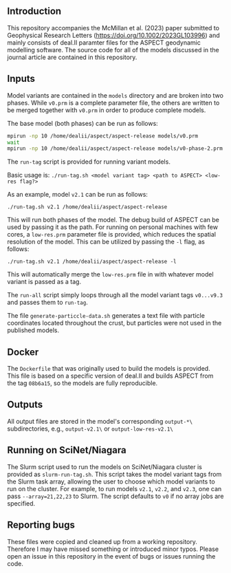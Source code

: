 ## Introduction

This repository accompanies the McMillan et al. (2023) paper submitted to Geophysical Research Letters (https://doi.org/10.1002/2023GL103996) and mainly consists of deal.II paramter files for the ASPECT geodynamic modelling software. The source code for all of the models discussed in the journal article are contained in this repository.

## Inputs

Model variants are contained in the `models` directory and are broken into two phases.
While `v0.prm` is a complete parameter file, the others are written to be merged together with `v0.prm` in order to produce complete models.

The base model (both phases) can be run as follows:
```bash
mpirun -np 10 /home/dealii/aspect/aspect-release models/v0.prm
wait
mpirun -np 10 /home/dealii/aspect/aspect-release models/v0-phase-2.prm
```

The `run-tag` script is provided for running variant models. 

Basic usage is: `./run-tag.sh <model variant tag> <path to ASPECT> <low-res flag?>`

As an example, model `v2.1` can be run as follows:

`./run-tag.sh v2.1 /home/dealii/aspect/aspect-release`

This will run both phases of the model. The debug build of ASPECT can be used by passing it as the path. For running on personal machines with few cores, a `low-res.prm` parameter file is provided, which reduces the spatial resolution of the model. This can be utilized by passing the `-l` flag, as follows:

`./run-tag.sh v2.1 /home/dealii/aspect/aspect-release -l`

This will automatically merge the `low-res.prm` file in with whatever model variant is passed as a tag.


The `run-all` script simply loops through all the model variant tags `v0...v9.3` and passes them to `run-tag`.

The file `generate-particcle-data.sh` generates a text file with particle coordinates located throughout the crust, but particles were not used in the published models.

## Docker

The `Dockerfile` that was originally used to build the models is provided. This file is based on a specific version of deal.II and builds ASPECT from the tag `08b6a15`, so the models are fully reproducible.

## Outputs

All output files are stored in the model's corresponding `output-*\` subdirectories, e.g., `output-v2.1\` or `output-low-res-v2.1\`

## Running on SciNet/Niagara

The Slurm script used to run the models on SciNet/Niagara cluster is provided as `slurm-run-tag.sh`. This script takes the model variant tags from the Slurm task array, allowing the user to choose which model variants to run on the cluster. For example, to run models `v2.1`, `v2.2`, and `v2.3`, one can pass `--array=21,22,23` to Slurm. The script defaults to `v0` if no array jobs are specified.


## Reporting bugs

These files were copied and cleaned up from a working repository. Therefore I may have missed something or introduced minor typos. Please open an issue in this repository in the event of bugs or issues running the code.

